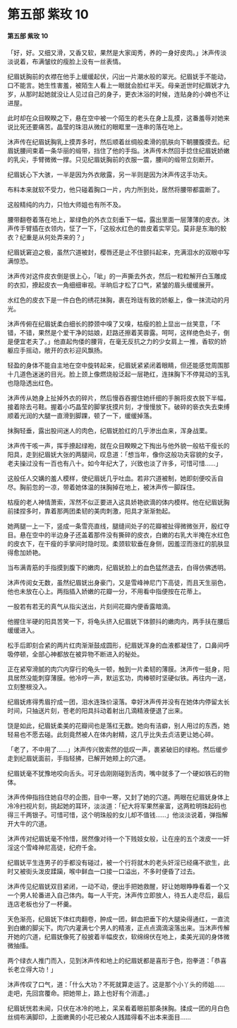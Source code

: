 # 第五部 紫玫 10

#### 第五部 紫玫 10

「好，好。又细又滑，又香又软，果然是大家闺秀，养的一身好皮肉。」沐声传淡淡说着，布满皱纹的瘦脸上没有一丝表情。

纪眉妩胸前的衣襟在他手上缓缓起伏，闪出一片潮水般的翠光。纪眉妩手不能动，口不能言。她生性害羞，被陌生人看上一眼就会脸红半天。母亲逝世时纪眉妩才九岁，从那时起她就没让人见过自己的身子，更衣沐浴的时候，连贴身的小婢也不让进屋。

此时却在众目睽睽之下，悬在空中被一个陌生的老头在身上乱摸，这番羞辱对她来说比死还要痛苦。晶莹的珠泪从微红的眼眶里一连串的落在地上。

沐声传在纪眉妩胸乳上摸弄多时，然后顺着丝绸般柔滑的肌肤向下朝腰腹摸去。纪眉妩腰间束着一条华丽的缎带，挡住了他的手指。沐声传木然回手捻住纪眉妩娇嫩的乳尖，手臂微微一撑。只见纪眉妩胸前的衣服一震，腰间的缎带立刻断开。

纪眉妩心下大骇，一半是因为外衣敞露，另一半则是因为沐声传这手功夫。

布料本来就软不受力，他只碰着胸口一片，内力所到处，居然将腰带都震断了。

这般精纯的内力，只怕大师姐也有所不及。

腰带翻卷着落在地上，翠绿色的外衣立刻垂下一幅，露出里面一层薄薄的皮衣。沐声传手臂插在衣领内，怔了一下，「这般水红色的兽皮着实罕见。莫非是东海的鲛衣？纪重是从何处弄来的？」

纪眉妩窘迫之极，虽然穴道被封，樱唇还是止不住颤抖起来，充满泪水的双眼中写满惊恐。

沐声传对这件皮衣倒是很上心，「呲」的一声撕去外衣，然后一粒粒解开白玉雕成的衣扣，撩起皮衣一角细细审视。半晌后才松了口气，紧皱的眉头缓缓展开。

水红色的皮衣下是一件白色的绣花抹胸，裹在玲珑有致的娇躯上，像一抹流动的月光。

沐声传俯在纪眉妩柔白细长的脖颈中嗅了又嗅，枯瘦的脸上显出一丝笑意，「不错，不错，果然是个爱干净的姑娘，赶路还擦着芙蓉露。呵呵，这样绝色处子，倒是便宜老夫了。」他直起佝偻的腰背，在毫无反抗之力的少女肩上一推，香软的娇躯应手摇动，敞开的衣衫迎风飘扬。

轻盈的身体不能自主地在空中旋转起来，纪眉妩紧紧闭着眼睛，但还能感觉周围那十几道色迷迷的目光。脸上颈上像燃烧般泛起一层艳红，连抹胸下不停晃动的玉乳也隐隐透出红色。

沐声传从她身上扯掉外衣的碎片，然后慢吞吞握住她纤细的手腕将皮衣脱下半幅，接着除去弓鞋。握着小巧晶莹的脚掌抚摸片刻，才慢慢放下。破碎的亵衣失去束缚顺着光润的大腿一直滑到脚踝，顿了一下，缓缓掉落。

抹胸轻垂，露出股间迷人的肉色，纪眉妩脸红的几乎渗出血来，浑身战栗。

沐声传干咳一声，挥手撩起绿袍，就在众目睽睽之下掏出与他外貌一般枯干瘦长的阳具，走到纪眉妩大张的两腿间，叹息道：「想当年，像你这般功夫容貌的女子，老夫操过没有一百也有八十。如今年纪大了，兴致也淡了许多，可惜可惜……」

这般任人交媾的羞人模样，使纪眉妩几乎吐血。若非穴道被制，她即刻便咬舌自尽。胸前忽的一凉，带着她体温的抹胸掉在地上，被沐声传一脚踩住。

枯瘦的老人神情萧索，浑然不似正要进入这具娇艳欲滴的体内模样。他在纪眉妩胸前揉捏多时，靠着那两团柔韧的美肉刺激，阳具才渐渐勃起。

她两腿一上一下，竖成一条雪亮直线，腿缝间处子的花瓣被扯得微微张开，殷红夺目。悬在空中的半边身子还盖着那件没有撕碎的皮衣，白嫩的右乳大半掩在水红色的皮衣下，在干瘦的手掌间时隐时现。柔颈软软垂在身侧，因羞涩而涨红的肌肤显得愈加娇艳。

当布满青筋的手指摸到腹下的嫩肉，纪眉妩脸上的血色猛然退去，白得仿佛透明。

沐声传阅女无数，虽然纪眉妩出身豪门，又是雪峰神尼门下高徒，而且天生丽色，他也未放在心上。两指插入娇嫩的花瓣一分，不用看中指便按在花蒂上。

一股若有若无的真气从指尖送出，片刻间花瓣内便香露暗滴。

他握住半硬的阳具苦笑一下，将龟头挤入纪眉妩下体颤抖的嫩肉内，两手扶在腰后缓缓进入。

松手后即刻合紧的两片红肉渐渐鼓成圆形，纪眉妩浑身的血液都凝住了，口鼻间呼吸停顿，全部心神都放在被异物不断进入的秘处。

正在紧窄滑腻的肉穴内穿行的龟头一顿，触到一片柔韧的薄膜。沐声传一挺身，阳具居然没能刺穿薄膜。他冷哼一声，默运玄功，肉棒顿时坚硬似铁。再往内一送，立刻整根没入。

纪眉妩疼得秀眉拧成一团，泪水连珠价滚落。幸好沐声传并没有在她体内停留太长时间，只抽送片刻，苍老的阳具抖动着射出几滴精液便退了出来。

饶是如此，纪眉妩柔美的花瓣间也是落红无数。她向有洁癖，别人用过的东西，她轻易也不愿去碰。此刻竟然被人在体内射精，这几乎比失去贞洁更让她心碎。

「老了，不中用了……」沐声传兴致索然的低叹一声，裹紧破旧的绿袍。然后缓步走到纪眉妩面前，手指轻拂，已解开她颊上的穴道。

纪眉妩毫不犹豫地咬向舌头。可牙齿刚刚碰到舌肉，嘴中就多了一个硬如铁石的物体。

沐声传伸指挡住她自尽的企图，目中一寒，又封了她的穴道。两眼在纪眉妩身体上冷冷扫视片刻，挑起她的耳环，淡淡道：「纪大将军果然豪富，这两粒明珠起码也得三千两银子。可惜可惜，这个明珠般的女儿却不值钱……」他淡淡说着，弹指解开大牛的穴道。

沐声传对纪眉妩毫不怜惜，居然像对待一个下贱妓女般，让在座的五个泼皮一一奸淫这个雪峰神尼高徒，纪府千金。

纪眉妩平生连男子的手都没有碰过，被一个行将就木的老头奸淫已经痛不欲生，此时又被街头泼皮蹂躏，喉中鲜血一口接一口溢出，不多时便昏了过去。

沐声传见纪眉妩双目紧闭，一动不动，便出手把她救醒，好让她眼睁睁看着一个又一个男人轮番进入自己体内。每一人干完，沐声传立即放人，待五人走尽后，最后连店老板也分了一杯羹。

天色渐亮，纪眉妩下体红肉翻卷，肿成一团，鲜血把垂下的大腿染得通红，一直流到白嫩的脚尖下。肉穴内灌满七个男人的精液，正点点滴滴滚落出来。当沐声传解开她的穴道，纪眉妩像死了般披着半幅皮衣，软绵绵伏在地上，柔美光润的身体微微抽搐。

两个绿衣人推门而入，见到沐声传和地上的纪眉妩都是喜形于色，抱拳道：「恭喜长老立得大功！」

沐声传叹了口气，道：「什么大功？不死就算走运了。这是那个小丫头的师姐……走吧，先回宫覆命。把她带上，路上也好有个消遣。」

纪眉妩恍若未闻，只伏在冰冷的地上，呆呆看着眼前那条抹胸。揉成一团的月白色丝绸布满脚印，上面嫩黄的小花已被众人践踏得看不出本来面目……

